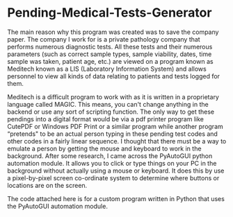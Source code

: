 # Pending-Medical-Tests-Generator
The main reason why this program was created was to save the company paper. The company I work for is a private pathology company that performs numerous diagnostic tests. All these tests and their numerous parameters (such as correct sample types, sample viability, dates, time sample was taken, patient age, etc.) are viewed on a program known as Meditech known as a LIS (Laboratory Information System) and allows personnel to view all kinds of data relating to patients and tests logged for them. 


Meditech is a difficult program to work with as it is written in a proprietary language called MAGIC. This means, you can't change anything in the backend or use any sort of scripting function. The only way to get these pendings into a digital format would be via a pdf printer program like CutePDF or Windows PDF Print or a similar program while another program “pretends" to be an actual person typing in these pending test codes and other codes in a fairly linear sequence. I thought that there must be a way to emulate a person by getting the mouse and keyboard to work in the background. After some research, I came across the PyAutoGUI python automation module. It allows you to click or type things on your PC in the background without actually using a mouse or keyboard. It does this by use a pixel-by-pixel screen co-ordinate system to determine where buttons or locations are on the screen.


The code attached here is for a custom program written in Python that uses the PyAutoGUI automation module. 

